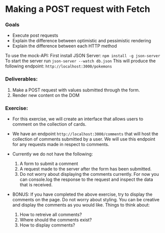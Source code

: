 # Making a POST request with Fetch

### Goals

- Execute post requests
- Explain the difference between optimistic and pessimistic rendering
- Explain the difference between each HTTP method

To use the mock-API:
First install JSON Server: `npm install -g json-server`
To start the server run `json-server --watch db.json`
This will produce the following endpoint: `http://localhost:3000/pokemons`

### Deliverables:

1. Make a POST request with values submitted through the form.
2. Render new content on the DOM

### Exercise:

- For this exercise, we will create an interface that allows users to comment on the collection of cards. 
- We have an endpoint `http://localhost:3000/comments` that will host the collection of comments submitted by a user. We will use this endpoint for any requests made in respect to comments.
- Currently we do not have the following: 
  1. A form to submit a comment
  2. A request made to the server after the form has been submitted. 
  3. Do not worry about displaying the comments currently. For now you can console.log the response to the request and inspect the data that is received.

- BONUS: If you have completed the above exercise, try to display the comments on the page. Do not worry about styling. You can be creative and display the comments as you would like. Things to think about: 
  1. How to retreive all comments?
  2. Where should the comments exist?
  3. How to display comments? 

